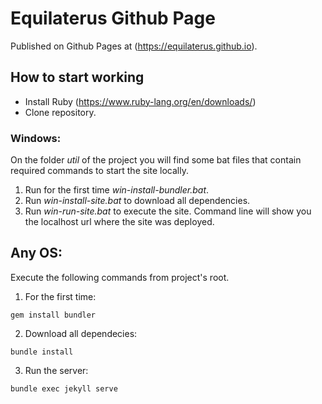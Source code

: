 # Equilaterus Github Page

Published on Github Pages at (https://equilaterus.github.io).

## How to start working

* Install Ruby (https://www.ruby-lang.org/en/downloads/)
* Clone repository.

### Windows:

On the folder *util* of the project you will find some bat files that contain required commands to start the site locally.

1. Run for the first time *win-install-bundler.bat*.
2. Run *win-install-site.bat* to download all dependencies.
3. Run *win-run-site.bat* to execute the site. Command line will show you the localhost url where the site was deployed.

## Any OS:

Execute the following commands from project's root.

1. For the first time:
  ```
  gem install bundler
  ```

2. Download all dependecies:
  ```
  bundle install
  ```

3. Run the server:
  ```
  bundle exec jekyll serve
  ```
